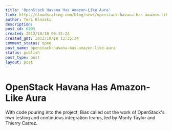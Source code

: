 ```yaml
---
title: 'OpenStack Havana Has Amazon-Like Aura'
link: http://cloudscaling.com/blog/news/openstack-havana-has-amazon-like-aura/
author: Teri Elniski
description: 
post_id: 6895
created: 2013/10/18 06:35:24
created_gmt: 2013/10/18 13:35:24
comment_status: open
post_name: openstack-havana-has-amazon-like-aura
status: publish
post_type: post
layout: post
---
```


# OpenStack Havana Has Amazon-Like Aura

With code pouring into the project, Bias called out the work of OpenStack's own testing and continuous integration teams, led by Monty Taylor and Thierry Carrez.